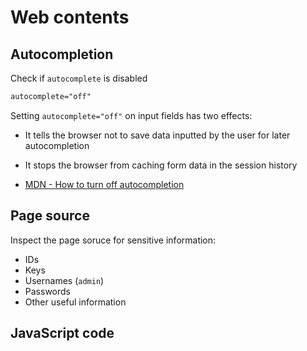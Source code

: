 # Web contents

## Autocompletion

Check if `autocomplete` is disabled

```html
autocomplete="off"
```

Setting `autocomplete="off"` on input fields has two effects:

- It tells the browser not to save data inputted by the user for later
  autocompletion
- It stops the browser from caching form data in the session history

- [MDN - How to turn off autocompletion](https://developer.mozilla.org/en-US/docs/Web/Security/Practical_implementation_guides/Turning_off_form_autocompletion)

## Page source

Inspect the page soruce for sensitive information:

- IDs
- Keys
- Usernames (`admin`)
- Passwords
- Other useful information

## JavaScript code

